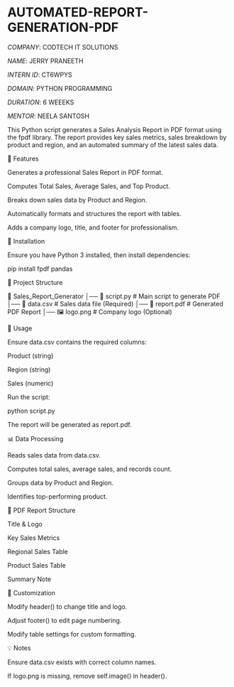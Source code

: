 # AUTOMATED-REPORT-GENERATION-PDF

*COMPANY*: CODTECH IT SOLUTIONS

*NAME*: JERRY PRANEETH

*INTERN ID*: CT6WPYS

*DOMAIN*: PYTHON PROGRAMMING

*DURATION*: 6 WEEEKS

*MENTOR*: NEELA SANTOSH


This Python script generates a Sales Analysis Report in PDF format using the fpdf library. The report provides key sales metrics, sales breakdown by product and region, and an automated summary of the latest sales data.

📌 Features

Generates a professional Sales Report in PDF format.

Computes Total Sales, Average Sales, and Top Product.

Breaks down sales data by Product and Region.

Automatically formats and structures the report with tables.

Adds a company logo, title, and footer for professionalism.

🚀 Installation

Ensure you have Python 3 installed, then install dependencies:

pip install fpdf pandas

📂 Project Structure

📁 Sales_Report_Generator
│── 📄 script.py  # Main script to generate PDF
│── 📄 data.csv   # Sales data file (Required)
│── 📄 report.pdf # Generated PDF Report
│── 🖼️ logo.png   # Company logo (Optional)

📝 Usage

Ensure data.csv contains the required columns:

Product (string)

Region (string)

Sales (numeric)

Run the script:

python script.py

The report will be generated as report.pdf.

📊 Data Processing

Reads sales data from data.csv.

Computes total sales, average sales, and records count.

Groups data by Product and Region.

Identifies top-performing product.

📄 PDF Report Structure

Title & Logo

Key Sales Metrics

Regional Sales Table

Product Sales Table

Summary Note


🔧 Customization

Modify header() to change title and logo.

Adjust footer() to edit page numbering.

Modify table settings for custom formatting.

💡 Notes

Ensure data.csv exists with correct column names.

If logo.png is missing, remove self.image() in header().
